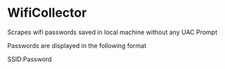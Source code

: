# WifiCollector

Scrapes wifi passwords saved in local machine without any UAC Prompt

Passwords are displayed in the following format

SSID:Password
